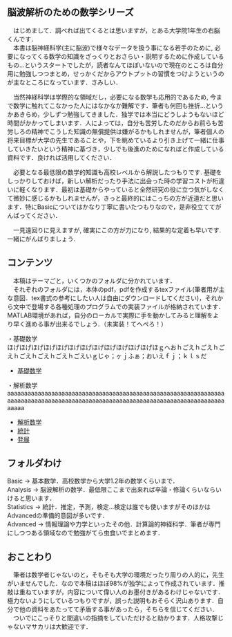 ## 脳波解析のための数学シリーズ
　はじめまして．調べれば出てくるとは思いますが，とある大学院1年生の右脳くんです．  
　本書は脳神経科学(主に脳波)で様々なデータを扱う事になる若手のために, 必要になってくる数学の知識をざっくりとおさらい・説明するために作成しているもの...というスタートでしたが，読者なんてほぼいないので現在のところは自分用に勉強しつつまとめ，せっかくだからアウトプットの習慣をつけようというのが主なところになっています．さみしい．  
   
　当然神経科学は学際的な領域だし，必要になる数学も応用的であるため, 今まで数学に触れてこなかった人にはなかなか難解です．筆者も何回も挫折...というかあきらめ，少しずつ勉強してきました．独学では本当にどうしようもないほど時間がかかってしまいます．人によっては，自分も苦労したのだからお前らも苦労しろの精神でこうした知識の無償提供は嫌がるかもしれませんが，筆者個人の将来目標が大学の先生であることや，下を眺めているより引き上げて一緒に仕事していきたいという精神に基づき，少しでも後進のためになればと作成している資料です．良ければ活用してください．  

　必要となる最低限の数学的知識も高校レベルから解説したつもりです. 基礎をしっかりしておけば，新しい解析だったり手法に出会った時の学習コストが桁違いに軽くなります．最初は基礎からやっていると全然研究の役に立つ気がしなくて微妙に感じるかもしれませんが，きっと最終的にはこっちの方が近道だと思います．特にBasicについてはかなり丁寧に書いたつもりなので，是非役立ててがんばってください．    
  
　一見遠回りに見えますが, 確実にこの方が力になり, 結果的な定着も早いです. 一緒にがんばりましょう.  
  

## コンテンツ
　本稿はテーマごと，いくつかのフォルダに分かれています．  
　それぞれのフォルダには，本体のpdf，pdfを作成するtexファイル(筆者用が主な意図．tex書式の参考にしたい人は自由にダウンロードしてください)，それから文中で登場する各種処理のプログラムでの実装ファイルが格納されています．MATLAB環境があれば，自分のローカルで実際に手を動かしてみると理解をより早く進める事が出来るでしょう．（未実装！てへぺろ！）  

・基礎数学  
ほげほげほげほげほげほげほげほげほげほげほげほげほｇへおｈごえｈごえｈごえｈごえｈごえｈごえｈごえいｇじゃ；ヶｊふぁ；おいえｆｊ；ｋｌｓだ
- [基礎数学](https://github.com/Yujingoto/math/tree/master/Basic)  

・解析数学  
aaaaaaaaaaaaaaaaaaaaaaaaaaaaaaaaaaaaaaaaaaaaaaaaaaaaaaaaaaaaaaaaaaaaaaaaaaaaaaaaaaaaaaaaaaaaaaaaaaaaaaaaaaaaaaaaaaaaaaaaaaaaaaaaaaaaa
- [解析数学](https://github.com/Yujingoto/math/tree/master/Analysis)
- [統計](https://github.com/Yujingoto/math/tree/master/Statistics)
- [発展](https://github.com/Yujingoto/math/tree/master/Advanced)
## フォルダわけ
Basic -> 基本数学．高校数学から大学1.2年の数学くらいまで．  
Analysis -> 脳波解析の数学．最低限ここまで出来れば卒論・修論くらいならいけると思います．  
Statistics -> 統計．推定，予測，検定...検定は誰でも使いますがそのほかはAdvancedの準備的意図が多いです．  
Advanced -> 情報理論や力学といったその他．計算論的神経科学．筆者が専門にしつつある領域なので勉強がてら虫食いでまとめます．

## おことわり
　筆者は数学者じゃないのと，そもそも大学の環境だったり周りの人的に，先生がいませんでした．なので本稿はほぼ98%が独学によって作成されています．推敲は重ねていますが，内容について偉い人のお墨付きがあるわけじゃないです．極力ないようにしているつもりですが，誤った説明もおそらく沢山あります．自分で他の資料をあたってて矛盾する事があったら，そちらを信じてください．  
　ついでにこっそりと間違いの指摘をしていただけると助かります．人格攻撃じゃないマサカリは大歓迎です．

